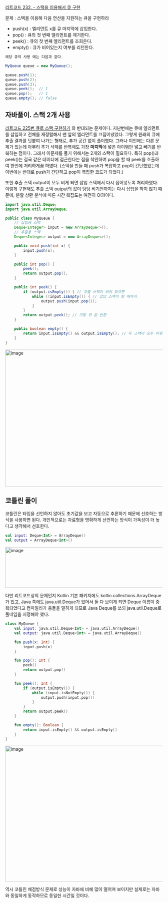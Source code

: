 [리트코드 232. - 스택을 이용해서 큐 구현](https://leetcode.com/problems/implement-queue-using-stacks/description/)

문제 : 스택을 이용해 다음 연산을 지원하는 큐을 구현하라
- push(x) : 엘리먼트 x를 큐 마지막에 삽입한다.
- pop() : 큐의 첫 번째 엘리먼트를 제거한다.
- peek() : 큐의 첫 번째 엘리먼트를 조회온다.
- empty() : 큐가 비어있는지 여부를 리턴한다.

```java
해당 큐의 사용 예는 다음과 같다.

MyQueue queue = new MyQueue();

queue.push(1);
queue.push(2);
queue.push(3);
queue.peek();  // 1
queue.pop();   // 1
queue.empty(); // false
```

## 자바풀이. 스택 2개 사용
 [리트코드 225번 큐로 스택 구현하기](https://github.com/BillionDollarSohee/Algorithm/blob/main/LeetCood/225.%20Implement%20Stack%20using%20Queues.md) 와 반대되는 문제이다.
 지난번에는 큐에 엘리먼트를 삽입하고 전체를 재정렬해서 맨 앞의 엘리먼트를 끄집어냈었다.
 그렇게 원래의 큐에 추출 결과를 덧붙여 나가는 형태로, 추가 공간 없이 풀이했다.
 그러나 이번에는 다른 문제가 있는데 아무리 추가 삭제를 반복해도 가장 **마지막**에 넣은 아이템만 넣고 빼기를 반복하는 점이다.
 그래서 이문제를 풀기 위해서는 2개의 스택이 필요하다.
 특히 pop()과 peek()는 결국 같은 데이터에 접근한다는 점을 착안하여 pop을 할 때 peek를 호출하여 한번에 처리하게끔 하였다.
 (스택을 만들 때 push가 복잡하고 pop이 간단했었는데 이번에는 반대로 push가 간단하고 pop이 복잡한 코드가 되었다.)

또한 추출 스택 output이 모두 비게 되면 삽입 스택에서 다시 집어넣도록 처리하였다.
이렇게 구현해도 추출 스택 output의 값이 텅텅 비기전까지는 다시 삽입을 하지 않기 때문에,
분할 상환 분석에 따른 시간 복잡도는 여전히 O(1)이다.

```java
import java.util.Deque;
import java.util.ArrayDeque;

public class MyQueue {
    // 삽입용 스택
    Deque<Integer> input = new ArrayDeque<>();
    // 추출용 스택
    Deque<Integer> output = new ArrayDeque<>();

    public void push(int x) {
        input.push(x);
    }

    public int pop() {
        peek();
        return output.pop();
    }

    public int peek() {
        if (output.isEmpty()) { // 추출 스택이 비어 있으면
            while (!input.isEmpty()) { // 삽입 스택이 빌 때까지
                output.push(input.pop());
            }
        }
        return output.peek(); // 가장 위 값 반환
    }

    public boolean empty() {
        return input.isEmpty() && output.isEmpty(); // 두 스택이 모두 비워져있어야 함
    }
}
```
<img width="675" height="437" alt="image" src="https://github.com/user-attachments/assets/ee674be3-3010-4579-90a2-a4ef0c7ddc28" />

## 코틀린 풀이
코틀린은 타입을 선언하지 않아도 초기값을 보고 자동으로 추론하기 때문에 선호하는 방식을 사용하면 된다.
개인적으로는 자료형을 명확하게 선언하는 방식이 가독성이 더 높다고 생각해서 선호한다.

```kotlin
val input: Deque<Int> = ArrayDeque()
val output = ArrayDeque<Int>()
```

<img width="912" height="130" alt="image" src="https://github.com/user-attachments/assets/4b5f2003-9641-4055-85d1-b7a87fadd2a9" />

다만 리트코드상의 문제인지
Kotlin 기본 패키지에도 kotlin.collections.ArrayDeque가 있고,
Java 쪽에도 java.util.Deque가 있어서 둘 다 보이게 되면
Deque 이름이 중복되었다고 컴파일러가 충돌을 말하게 되므로
Java Deque를 쓰되 java.util.Deque로 풀네임을 지정해야 했다.

```kotlin
class MyQueue {
    val input: java.util.Deque<Int> = java.util.ArrayDeque()
    val output: java.util.Deque<Int> = java.util.ArrayDeque()

    fun push(x: Int) {
        input.push(x)
    }

    fun pop(): Int {
        peek()
        return output.pop()
    }

    fun peek(): Int {
        if (output.isEmpty()) {
            while (input.isNotEmpty()) {
                output.push(input.pop())
            }
        }
        return output.peek()
    }

    fun empty(): Boolean {
        return input.isEmpty() && output.isEmpty()
    }
}
```

<img width="674" height="434" alt="image" src="https://github.com/user-attachments/assets/1c4c151b-7c21-4392-ac5b-3d25ad3cd061" />

역시 코틀린 채점방식 문제로 성능이 자바에 비해 많이 떨어져 보이지만 실제로는 자바와 동일하게 동작하므로 동일한 시간일 것이다.

